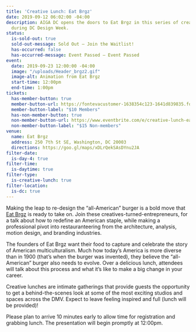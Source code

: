 ```yaml
---
title: 'Creative Lunch: Eat Brgz'
date: 2019-09-12 06:02:00 -04:00
description: AIGA DC opens the doors to Eat Brgz in this series of creative lunches
  during DC Design Week.
status:
  is-sold-out: true
  sold-out-message: Sold Out — Join the Waitlist!
  has-occurred: false
  has-occurred-message: Event Passed — Event Passed
event:
  date: 2019-09-23 12:00:00 -04:00
  image: "/uploads/Header_brgz2.gif"
  image-alt: Animation from Eat Brgz
  start-time: 12:00pm
  end-time: 1:00pm
tickets:
  has-member-button: true
  member-button-url: https://fontevacustomer-1638354c123-1641d839835.force.com/services/oauth2/authorize?client_id=3MVG9nthuDc9owbcOq7_07W.HriOQQPWTbMkrpOla.ajDQlTHf4_uby_mhwylcX.mJBU2O2SppTiZMS0J_HJd&response_type=code&redirect_uri=https://ikit.aiga.org/ikit_national_util/ikit-national-util-sso-redirect/&state=https%3A%2F%2Fdc.aiga.org%2Fevent%2Fcreative-lunch-eat-brgz%2F%3Fredirect_source%3Deventbrite_register
  member-button-label: "$10 Members"
  has-non-member-button: true
  non-member-button-url: https://www.eventbrite.com/e/creative-lunch-eat-brgz-tickets-72520485725
  non-member-button-label: "$15 Non-members"
venue:
  name: Eat Brgz
  address: 250 7th St SE, Washington, DC 20003
  directions: https://goo.gl/maps/xDLrQekSAsDYnu2JA
filter-date:
  is-day-4: true
filter-time:
  is-daytime: true
filter-type:
  is-creative-lunch: true
filter-location:
  is-dc: true
---
```


Making the leap to re-design the “all-American” burger is a bold move that [Eat Brgz](https://www.eatbrgz.com/) is ready to take on. Join these creatives-turned-entrepreneurs, for a talk about how to redefine an American staple, while making a professional pivot into restauranteering from the architecture, analysis, motion design, and branding industries.

The founders of Eat Brgz want their food to capture and celebrate the story of American multiculturalism. Much how today’s America is more diverse than in 1900 (that’s when the burger was invented), they believe the “all-American” burger also needs to evolve. Over a delicious lunch, attendees will talk about this process and what it’s like to make a big change in your career.

Creative lunches are intimate gatherings that provide guests the opportunity to get a behind-the-scenes look at some of the most exciting studios and spaces across the DMV. Expect to leave feeling inspired and full (lunch will be provided)!

Please plan to arrive 10 minutes early to allow time for registration and grabbing lunch. The presentation will begin promptly at 12:00pm. 